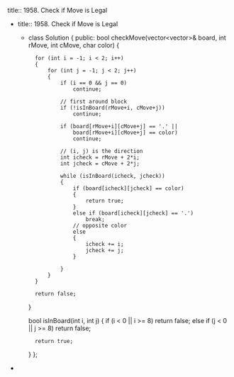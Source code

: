 title:: 1958. Check if Move is Legal

- title:: 1958. Check if Move is Legal
	- class Solution {
	  public:
	    bool checkMove(vector<vector<char>>& board, int rMove, int cMove, char color) {
	        
	        for (int i = -1; i < 2; i++)
	        {
	            for (int j = -1; j < 2; j++)
	            {
	                if (i == 0 && j == 0)
	                    continue;
	                
	                // first around block
	                if (!isInBoard(rMove+i, cMove+j))
	                    continue;
	                
	                if (board[rMove+i][cMove+j] == '.' || 
	                    board[rMove+i][cMove+j] == color)
	                    continue;
	                
	                // (i, j) is the direction
	                int icheck = rMove + 2*i;
	                int jcheck = cMove + 2*j;
	                
	                while (isInBoard(icheck, jcheck))
	                {                    
	                    if (board[icheck][jcheck] == color)
	                    {
	                        return true;
	                    }
	                    else if (board[icheck][jcheck] == '.')
	                        break;
	                    // opposite color
	                    else
	                    {
	                        icheck += i;
	                        jcheck += j;
	                    }
	                    
	                }
	            }
	        }
	        
	        return false;
	    }
	    
	    bool isInBoard(int i, int j)
	    {
	        if (i < 0 || i >= 8)
	            return false;
	        else if (j < 0 || j >= 8)
	            return false;
	        
	        return true;
	    }
	  };
-